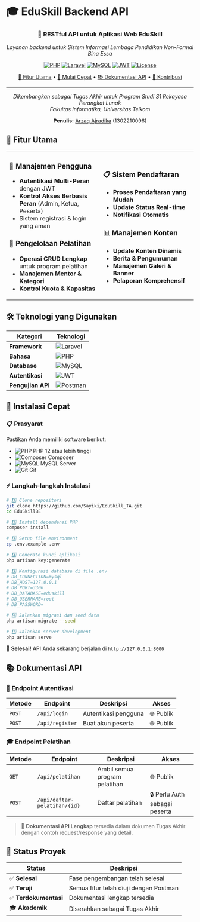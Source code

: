 # 🎓 EduSkill Backend API

<div align="center">

### 🚀 RESTful API untuk Aplikasi Web EduSkill
*Layanan backend untuk Sistem Informasi Lembaga Pendidikan Non-Formal Bina Essa*

[![PHP](https://img.shields.io/badge/PHP-8.1%2B-777BB4?style=for-the-badge&logo=php&logoColor=white)](https://php.net)
[![Laravel](https://img.shields.io/badge/Laravel-10.x-FF2D20?style=for-the-badge&logo=laravel&logoColor=white)](https://laravel.com)
[![MySQL](https://img.shields.io/badge/MySQL-8.0-4479A1?style=for-the-badge&logo=mysql&logoColor=white)](https://mysql.com)
[![JWT](https://img.shields.io/badge/JWT-Auth-000000?style=for-the-badge&logo=jsonwebtokens&logoColor=white)](https://jwt.io)
[![License](https://img.shields.io/badge/License-MIT-green?style=for-the-badge)](LICENSE)

[🌟 Fitur Utama](#-fitur-utama) • [🚀 Mulai Cepat](#-instalasi-cepat) • [📚 Dokumentasi API](#-dokumentasi-api) • [🤝 Kontribusi](#-kontribusi)

---

*Dikembangkan sebagai Tugas Akhir untuk Program Studi S1 Rekayasa Perangkat Lunak  
Fakultas Informatika, Universitas Telkom*

**Penulis:** [Arzaq Ajradika](https://github.com/Sayiki) (1302210096)

</div>

## 🌟 Fitur Utama

<table>
<tr>
<td width="50%">

### 👥 Manajemen Pengguna
- **Autentikasi Multi-Peran** dengan JWT
- **Kontrol Akses Berbasis Peran** (Admin, Ketua, Peserta)
- Sistem registrasi & login yang aman

### 🎯 Pengelolaan Pelatihan
- **Operasi CRUD Lengkap** untuk program pelatihan
- **Manajemen Mentor & Kategori**
- **Kontrol Kuota & Kapasitas**

</td>
<td width="50%">

### 📋 Sistem Pendaftaran
- **Proses Pendaftaran yang Mudah**
- **Update Status Real-time**
- **Notifikasi Otomatis**

### 📊 Manajemen Konten
- **Update Konten Dinamis**
- **Berita & Pengumuman**
- **Manajemen Galeri & Banner**
- **Pelaporan Komprehensif**

</td>
</tr>
</table>

## 🛠️ Teknologi yang Digunakan

| Kategori | Teknologi |
|----------|-----------|
| **Framework** | ![Laravel](https://img.shields.io/badge/Laravel-10-red?logo=laravel) |
| **Bahasa** | ![PHP](https://img.shields.io/badge/PHP-8.1%2B-blue?logo=php) |
| **Database** | ![MySQL](https://img.shields.io/badge/MySQL-8.0-orange?logo=mysql) |
| **Autentikasi** | ![JWT](https://img.shields.io/badge/JWT-Auth-black?logo=jsonwebtokens) |
| **Pengujian API** | ![Postman](https://img.shields.io/badge/Postman-Testing-orange?logo=postman) |

## 🚀 Instalasi Cepat

### 📋 Prasyarat

Pastikan Anda memiliki software berikut:
- ![PHP](https://img.shields.io/badge/PHP-≥8.1-blue?style=flat-square&logo=php) PHP 12 atau lebih tinggi
- ![Composer](https://img.shields.io/badge/Composer-Terbaru-brown?style=flat-square&logo=composer) Composer
- ![MySQL](https://img.shields.io/badge/MySQL-8.0-blue?style=flat-square&logo=mysql) MySQL Server
- ![Git](https://img.shields.io/badge/Git-Terbaru-red?style=flat-square&logo=git) Git

### ⚡ Langkah-langkah Instalasi

```bash
# 1️⃣ Clone repositori
git clone https://github.com/Sayiki/EduSkill_TA.git
cd EduSkillBE

# 2️⃣ Install dependensi PHP
composer install

# 3️⃣ Setup file environment
cp .env.example .env

# 4️⃣ Generate kunci aplikasi
php artisan key:generate

# 5️⃣ Konfigurasi database di file .env
# DB_CONNECTION=mysql
# DB_HOST=127.0.0.1
# DB_PORT=3306
# DB_DATABASE=eduskill
# DB_USERNAME=root
# DB_PASSWORD=

# 6️⃣ Jalankan migrasi dan seed data
php artisan migrate --seed

# 7️⃣ Jalankan server development
php artisan serve
```

🎉 **Selesai!** API Anda sekarang berjalan di `http://127.0.0.1:8000`

## 📚 Dokumentasi API

### 🔐 Endpoint Autentikasi

| Metode | Endpoint | Deskripsi | Akses |
|--------|----------|-----------|-------|
| `POST` | `/api/login` | Autentikasi pengguna | 🌐 Publik |
| `POST` | `/api/register` | Buat akun peserta | 🌐 Publik |

### 🎓 Endpoint Pelatihan

| Metode | Endpoint | Deskripsi | Akses |
|--------|----------|-----------|-------|
| `GET` | `/api/pelatihan` | Ambil semua program pelatihan | 🌐 Publik |
| `POST` | `/api/daftar-pelatihan/{id}` | Daftar pelatihan | 🔒 Perlu Auth sebagai peserta |

> 📖 **Dokumentasi API Lengkap** tersedia dalam dokumen Tugas Akhir dengan contoh request/response yang detail.


## 🚦 Status Proyek

| Status | Deskripsi |
|--------|-----------|
| ✅ **Selesai** | Fase pengembangan telah selesai |
| ✅ **Teruji** | Semua fitur telah diuji dengan Postman |
| ✅ **Terdokumentasi** | Dokumentasi lengkap tersedia |
| 🎓 **Akademik** | Diserahkan sebagai Tugas Akhir |

